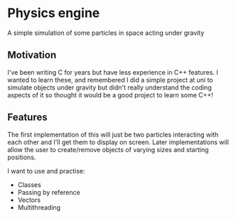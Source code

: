 # Physics engine

A simple simulation of some particles in space acting under gravity

## Motivation

I've been writing C for years but have less experience in C++ features. I wanted
to learn these, and remembered I did a simple project at uni to simulate objects
under gravity but didn't really understand the coding aspects of it so thought
it would be a good project to learn some C++!

## Features

The first implementation of this will just be two particles interacting with
each other and I'll get them to display on screen. Later implementations will
allow the user to create/remove objects of varying sizes and starting positions.

I want to use and practise:
- Classes
- Passing by reference
- Vectors
- Multithreading